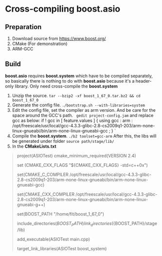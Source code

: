 
# Cross-compiling boost.asio

## Preparation
1. Download source from https://www.boost.org/
2. CMake (For demonstration)
3. ARM-GCC

## Build
**boost.asio** requires **boost.system** which have to be compiled separately, so basically there is nothing to do with **boost.asio** because it's a header-only library. Only need cross-compile the **boost.system**

1. Unzip the source.
`tar --bzip2 -xf boost_1_67_0.tar.bz2 && cd boost_1_67_0` 
2.  Generate the config file.
`./bootstrap.sh --with-libraries=system`
3. Edit the config file, set the compiler as arm version.
And be care for the space around the GCC's path.
`
gedit project-config.jam`
and replace gcc as below:
if ! gcc in [ feature.values <toolset> ]
{
    using gcc : arm : /opt/freescale/usr/local/gcc-4.3.3-glibc-2.8-cs2009q1-203/arm-none-linux-gnueabi/bin/arm-none-linux-gnueabi-gcc ; 
}
`
4. Compile the **boost.system**.
`./b2 toolset=gcc-arm`
After this, the libs will be generated under folder `source path/stage/lib/`
5. In the **CMakeLists.txt**

> project(ASIOTest)  cmake_minimum_required(VERSION 2.4)
> 
> set (CMAKE_CXX_FLAGS "${CMAKE_CXX_FLAGS} -std=c++0x")
> 
> set(CMAKE_C_COMPILER
> /opt/freescale/usr/local/gcc-4.3.3-glibc-2.8-cs2009q1-203/arm-none-linux-gnueabi/bin/arm-none-linux-gnueabi-gcc)
> 
> 
> set(CMAKE_CXX_COMPILER
> /opt/freescale/usr/local/gcc-4.3.3-glibc-2.8-cs2009q1-203/arm-none-linux-gnueabi/bin/arm-none-linux-gnueabi-g++)
> 
> set(BOOST_PATH "/home/fit/boost_1_67_0")
> 
> include_directories(${BOOST_PATH})
> link_directories(${BOOST_PATH}/stage/lib)
> 
> add_executable(ASIOTest main.cpp)
> 
> target_link_libraries(ASIOTest boost_system)

<!--stackedit_data:
eyJoaXN0b3J5IjpbLTE2MDI5MDc4NzQsNzgxNzYyNTEyLDI2MD
k1OTU4MSw4MDQ4MzMxMDZdfQ==
-->